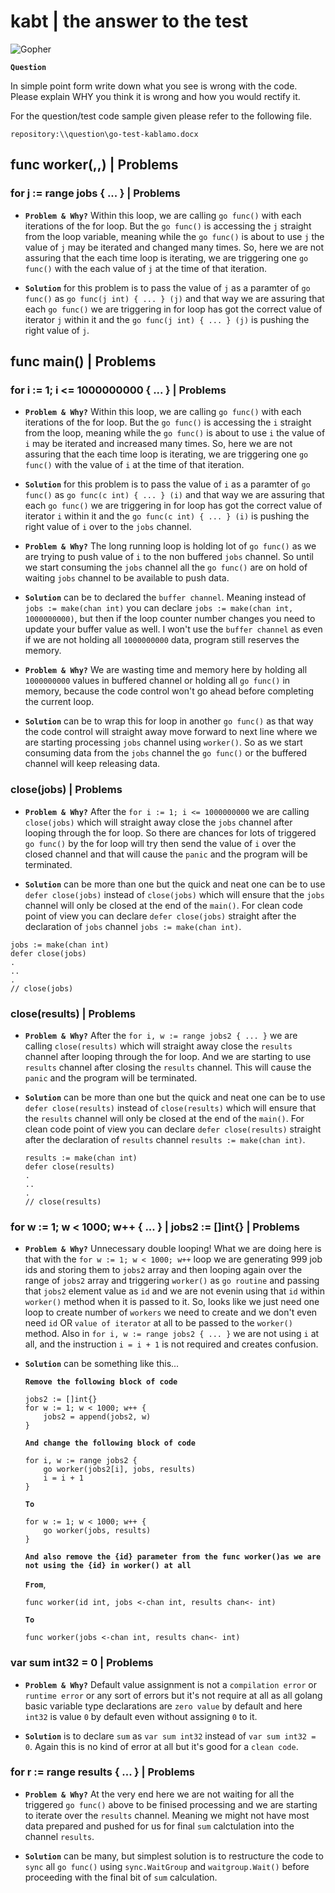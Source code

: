 # kabt | the answer to the test

![Gopher](https://static1.squarespace.com/static/5c4ea9d5697a985352030ac6/5c4ea9feaa4a99273255562d/5c4fb8c9aa4a990c63cdba02/1549821309986/4kheader.png?format=1500w)

**`Question`**

In simple point form write down what you see is wrong with the code. Please explain WHY you think it is wrong and how you would rectify it.

For the question/test code sample given please refer to the following file.

```
repository:\\question\go-test-kablamo.docx
```
## func worker(,,) | Problems

### for j := range jobs { ... } | Problems

* **`Problem & Why?`** Within this loop, we are calling `go func()` with each iterations of the for loop. But the `go func()` is accessing the `j` straight from the loop variable, meaning while the `go func()` is about to use `j` the value of `j` may be iterated and changed many times. So, here we are not assuring that the each time loop is iterating, we are triggering one `go func()` with the each value of `j` at the time of that iteration.

* **`Solution`** for this problem is to pass the value of `j` as a paramter of `go func()` as `go func(j int) { ... } (j)` and that way we are assuring that each `go func()` we are triggering in for loop has got the correct value of iterator `j` within it and the `go func(j int) { ... } (j)` is pushing the right value of `j`.

## func main() | Problems

### for i := 1; i <= 1000000000 { ... } | Problems

* **`Problem & Why?`** Within this loop, we are calling `go func()` with each iterations of the for loop. But the `go func()` is accessing the `i` straight from the loop, meaning while the `go func()` is about to use `i` the value of `i` may be iterated and increased many times. So, here we are not assuring that the each time loop is iterating, we are triggering one `go func()` with the value of `i` at the time of that iteration.

* **`Solution`** for this problem is to pass the value of `i` as a paramter of `go func()` as `go func(c int) { ... } (i)` and that way we are assuring that each `go func()` we are triggering in for loop has got the correct value of iterator `i` within it and the `go func(c int) { ... } (i)` is pushing the right value of `i` over to the `jobs` channel.

* **`Problem & Why?`** The long running loop is holding lot of `go func()` as we are trying to push value of `i` to the non buffered `jobs` channel. So until we start consuming the `jobs` channel all the `go func()` are on hold of waiting `jobs` channel to be available to push data.

* **`Solution`** can be to declared the `buffer channel`. Meaning instead of `jobs := make(chan int)` you can declare `jobs := make(chan int, 1000000000)`, but then if the loop counter number changes you need to update your buffer value as well. I won't use the `buffer channel` as even if we are not holding all `1000000000` data, program still reserves the memory.

* **`Problem & Why?`** We are wasting time and memory here by holding all `1000000000` values in buffered channel or holding all `go func()` in memory, because the code control won't go ahead before completing the current loop.

* **`Solution`** can be to wrap this for loop in another `go func()` as that way the code control will straight away move forward to next line where we are starting processing `jobs` channel using `worker()`. So as we start consuming data from the `jobs` channel the `go func()` or the buffered channel will keep releasing data.

### close(jobs) | Problems

* **`Problem & Why?`** After the `for i := 1; i <= 1000000000` we are calling `close(jobs)` which will straight away close the `jobs` channel after looping through the for loop. So there are chances for lots of triggered `go func()` by the for loop will try then send the value of `i` over the closed channel and that will cause the `panic` and the program will be terminated.

* **`Solution`** can be more than one but the quick and neat one can be to use `defer close(jobs)` instead of `close(jobs)` which will ensure that the `jobs` channel will only be closed at the end of the `main()`. For clean code point of view you can declare `defer close(jobs)` straight after the declaration of `jobs` channel `jobs := make(chan int)`.

```
jobs := make(chan int)
defer close(jobs)
.
..
.
// close(jobs)
```

### close(results) | Problems

* **`Problem & Why?`** After the `for i, w := range jobs2 { ... }` we are calling `close(results)` which will straight away close the `results` channel after looping through the for loop. And we are starting to use `results` channel after closing the `results` channel. This will cause the `panic` and the program will be terminated.

* **`Solution`** can be more than one but the quick and neat one can be to use `defer close(results)` instead of `close(results)` which will ensure that the `results` channel will only be closed at the end of the `main()`. For clean code point of view you can declare `defer close(results)` straight after the declaration of `results` channel `results := make(chan int)`.

    ```
    results := make(chan int)
    defer close(results)
    .
    ..
    .
    // close(results)
    ```

### for w := 1; w < 1000; w++ { ... } | jobs2 := []int{} | Problems

* **`Problem & Why?`** Unnecessary double looping! What we are doing here is that with the `for w := 1; w < 1000; w++` loop we are generating 999 job ids and storing them to `jobs2` array and then looping again over the range of `jobs2` array and triggering `worker()` as `go routine` and passing that `jobs2` element value as `id` and we are not evenin using that `id` within `worker()` method when it is passed to it. So, looks like we just need one loop to create number of `workers` we need to create and we don't even need `id` OR `value of iterator` at all to be passed to the `worker()` method. Also in `for i, w := range jobs2 { ... }` we are not using `i` at all, and the instruction `i = i + 1` is not required and creates confusion.

* **`Solution`** can be something like this...

    **`Remove the following block of code`**

    ```
    jobs2 := []int{}
    for w := 1; w < 1000; w++ {
        jobs2 = append(jobs2, w)
    }
    ```

    **`And change the following block of code`**

    ```
    for i, w := range jobs2 {
        go worker(jobs2[i], jobs, results)
        i = i + 1
    }
    ```

    **`To`**

    ```
    for w := 1; w < 1000; w++ {
        go worker(jobs, results)
    }
    ```

    **`And also remove the {id} parameter from the func worker()as we are not using the {id} in worker() at all`**

    **`From`**,

    ```
    func worker(id int, jobs <-chan int, results chan<- int)
    ```

    **`To`**

    ```
    func worker(jobs <-chan int, results chan<- int)
    ```

### var sum int32 = 0 | Problems

* **`Problem & Why?`** Default value assignment is not a `compilation error` or `runtime error` or any sort of errors but it's not require at all as all golang basic variable type declarations are `zero value` by default and here `int32` is value `0` by default even without assigning `0` to it.

* **`Solution`** is to declare `sum` as `var sum int32` instead of `var sum int32 = 0`. Again this is no kind of error at all but it's good for a `clean code`.


### for r := range results { ... } | Problems

* **`Problem & Why?`** At the very end here we are not waiting for all the triggered `go func()` above to be finised processing and we are starting to iterate over the `results` channel. Meaning we might not have most data prepared and pushed for us for final `sum` calctulation into the channel `results`.

* **`Solution`** can be many, but simplest solution is to restructure the code to `sync` all `go func()` using `sync.WaitGroup` and `waitgroup.Wait()` before proceeding with the final bit of `sum` calculation.


